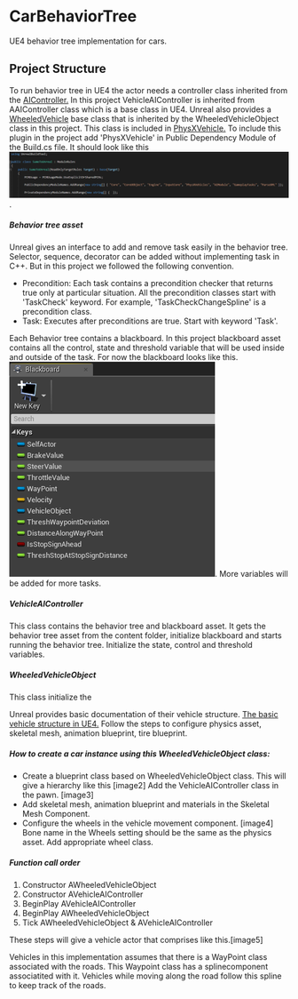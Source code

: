 # CarBehaviorTree
UE4 behavior tree implementation for cars. 

## Project Structure
To run behavior tree in UE4 the actor needs a controller class inherited from the [AIController.](https://docs.unrealengine.com/en-US/Gameplay/Framework/Controller/AIController/index.html) In this project VehicleAIController is inherited from AAIController class which is a base class in UE4. Unreal also provides a [WheeledVehicle](https://docs.unrealengine.com/en-US/API/Plugins/PhysXVehicles/AWheeledVehicle/index.html) base class that is inherited by the WheeledVehicleObject class in this project. This class is included in [PhysXVehicle.](https://docs.unrealengine.com/en-US/API/Plugins/PhysXVehicles/index.html) To include this plugin in the project add 'PhysXVehicle' in Public Dependency Module of the Build.cs file. It should look like this ![Adding PhysXVehicle](/Images/PhysXvehicle.PNG). 

##### Behavior tree asset 
Unreal gives an interface to add and remove task easily in the behavior tree. Selector, sequence, decorator can be added without implementing task in C++. But in this project we followed the following convention. 
* Precondition: Each task contains a precondition checker that returns true only at particular situation. All the precondition classes start with 'TaskCheck' keyword. For example, 'TaskCheckChangeSpline' is a precondition class.
* Task: Executes after preconditions are true. Start with keyword 'Task'. 

Each Behavior tree contains a blackboard. In this project blackboard asset contains all the control, state and threshold variable that will be used inside and outside of the task. For now the blackboard looks like this.![blackboard](/Images/BlackBoard.PNG). More variables will be added for more tasks.  

##### VehicleAIController
This class contains the behavior tree and blackboard asset. It gets the behavior tree asset from the content folder, initialize blackboard and starts running the behavior tree. Initialize the state, control and threshold variables.

##### WheeledVehicleObject
This class initialize the 

Unreal provides basic documentation of their vehicle structure. [The basic vehicle structure in UE4.](https://docs.unrealengine.com/en-US/Engine/Physics/Vehicles/VehicleUserGuide/index.html) Follow the steps to configure physics asset, skeletal mesh, animation blueprint, tire blueprint. 

##### How to create a car instance using this WheeledVehicleObject class:
* Create a blueprint class based on WheeledVehicleObject class. This will give a hierarchy like this [image2] Add the VehicleAIController class in the pawn. [image3]
* Add skeletal mesh, animation blueprint and materials in the Skeletal Mesh Component.
* Configure the wheels in the vehicle movement component. [image4] Bone name in the Wheels setting should be the same as the physics asset. Add appropriate wheel class.

##### Function call order
1. Constructor AWheeledVehicleObject
2. Constructor AVehicleAIController
3. BeginPlay AVehicleAIController
4. BeginPlay AWheeledVehicleObject
5. Tick AWheeledVehicleObject & AVehicleAIController

These steps will give a vehicle actor that comprises like this.[image5]

Vehicles in this implementation assumes that there is a WayPoint class associated with the roads. This Waypoint class has a splinecomponent associatited with it. Vehicles while moving along the road follow this spline to keep track of the roads. 


